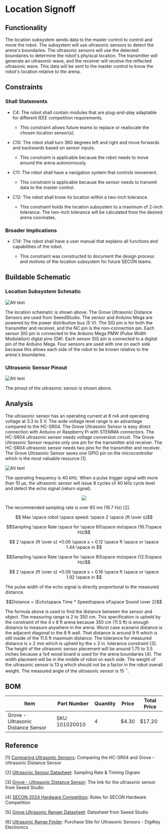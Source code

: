 # Location Signoff

## Functionality

The location subsystem sends data to the master control  to control and move the robot. The subsystem will use ultrasonic sensors to detect the arena's boundaries. The ultrasonic sensors will use the detected boundaries to determine the robot's phyiscal location. The transmitter will generate an ultrasonic wave, and the receiver will receive the reflected ultrasonic wave. This data will be sent to the master control to know the robot's location relative to the arena.

## Constraints
### Shall Statements

* C4: The robot shall contain modules that are plug-and-play adaptable for different IEEE competition requirements. 

    * This constraint allows future teams to replace or reallocate the chosen location sensor(s).

* C10: The robot shall turn 360 degrees left and right and move forwards and backwards based on sensor inputs.
    
    * This constraint is applicable because the robot needs to move around the arena autonomously.

* C11: The robot shall have a navigation system that controls movement.

    * This constraint is applicable because the sensor needs to transmit data to the master control.
		
* C12: The robot shall know its location within a two-inch tolerance.
    
    *  This constraint holds the location subsystem to a maximum of 2-inch tolerance. The two-inch tolerance will be calculated from the desired arena coorinates.

### Broader Implications

* C14: The robot shall have a user manual that explains all functions and capabilities of the robot. 
	
    * This constraint was constructed to document the design process and motives of the location subsystem for future SECON teams.

## Buildable Schematic 

### Location Subsystem Schmatic

![Alt text](https://github.com/lchapman42/Control-Sensing-Wireless-Charging-Robot/blob/main/Documentation/Electrical/Schematics/Sources/Position/PositionSensorSchematic2.png)


The location schematic is shown above. The Grove Ultrasonic Distance Sensors are used from SeeedStudio. The sensor and Arduino Mega are powered by the power distribution bus (5 V). The SIG pin is for both the transmitter and receiver, and the NC pin is the non-connection pin. Each sensor SIG pin is connected to the Arduino Mega PMW (Pulse Width Modulation) digtal pins (D#). Each sensor SIG pin is connected to a digital pin of the Arduino Mega. Four sensors are used with one on each side because this allows each side of the robot to be known relative to the arena's boundaries.

### Ultrasonic Sensor Pinout

![Alt text](https://github.com/lchapman42/Control-Sensing-Wireless-Charging-Robot/blob/main/Documentation/Images/Sign%20off%20Photos/Position/Grove-Ultrasonic-Distance-Sensor-pinout.png)

The pinout of the ultrasonic sensor is shown above.


## Analysis

The ultrasonic sensor has an operating current at 8 mA and operating voltage at 3.3 to 5 V. The wide voltage level range is an advantage compared to the HC-SR04. The Grove Ultrasonic Sensor is easy direct connection with Arduino or Raspberry Pi with STEMMA connectors. The HC-SR04 ultrasonic sensor needs voltage conversion circuit. The Grove Ultrasonic Sensor requires only one pin for the transmitter and receiver. The HC-SR04 ultrasonic sensor needs two pins for the transmitter and receiver. The Grove Ultrasonic Sensor saves one GPIO pin on the microcontroller which is the most valuable resource [1]. 


![Alt text](https://github.com/lchapman42/Control-Sensing-Wireless-Charging-Robot/blob/main/Documentation/Images/Sign%20off%20Photos/Position/UltrasonicSensorComparsion.jpg)

The operating frequency is 40 kHz. When a pulse trigger signal with more than 10 &#956;s, the ultrasonic sensor will issue 8 cycles of 40 kHz cycle level and detect the echo signal (return signal). 

<p align = "center">
<img src = "https://github.com/lchapman42/Control-Sensing-Wireless-Charging-Robot/blob/main/Documentation/Images/Sign%20off%20Photos/Position/PositionSensorTimingDiagram.PNG"/>
</p>

The recommended sampling rate is over 60 ms (16.7 Hz) [2]. 

$$ Max \space robot \space speed: \space 2 \space {ft \over s}$$

$$Sampling \space Rate \space for \space 60\space ms\space (16.7\space Hz)$$

$$ 2 \space {ft \over s} *0.06 \space s = 0.12 \space ft \space or \space 1.44 \space in $$

$$Sampling \space Rate \space for \space 80\space ms\space (12.5\space Hz)$$

$$ 2 \space {ft \over s} *0.08 \space s = 0.16 \space ft \space or \space 1.92 \space in $$


The pulse width of the echo signal is directly proportional to the measured distance.


$$Distance = {Echo\space Time * Speed\space of\space Sound \over 2}$$

The formula above is used to find the distance between the sensor and object. The measuring range is 2 to 350 cm. This specification is upheld by the constraint of the 4 x 8 ft arena because 350 cm (11.5 ft) is enough distance to measure anywhere in the arena. Worst case scenario distance is the adjacent diagonal to the 8 ft wall. That distance is around 9 ft which is still inside of the 11.5 ft maxmium distance. The tolerance for measured distance is $\pm$ 2 mm which is upheld by the $\pm$ 2 in. tolerance constraint [3]. The height of the ultrasonic sensor placement will be around 1.75 to 3.5 inches because a 1x4 wood board is used for the arena boundaries [4]. The width placment will be in the middle of robot on each side. The weight of the ultrasonic sensor is 13 g which should not be a factor in the robot overall weight. The measured angle of the ultrasonic sensor is 15 $^\circ$.

## BOM

| Item | Part Number | Quantity | Price | Total Price | 
|-|-|-|-|-| 
| Grove - Ultrasonic Distance Sensor | SKU 101020010 | 4 | $4.30 | $17.20| 

## Reference

[1] [Comparing Ultrasonic Sensors][def2]: Comparing the HC-SR04 and Grove – Ultrasonic Distance Sensor

[2] [Ultrasonic Sensor Datasheet][def4]: Sampling Rate & Timimg Digram

[3] [Grove - Ultrasonic Distance Sensor][def1]: The link for the ultrasonic sensor from Seeed Studio

[4] [SECON 2024 Hardware Competition][def3]: Rules for SECON Hardware Competition

[5] [Grove Ultrasonic Ranger Datasheet][def5]: Datasheet from Seeed Studio

[6] [Ultrasonic Range Finder][def6]: Purchase Site for Ultrasonic Sensors - DigiKey Electronics



[def1]: https://www.seeedstudio.com/Grove-Ultrasonic-Distance-Sensor.html?utm_source=blog&utm_medium=blog

[def2]: https://www.seeedstudio.com/blog/2019/11/04/hc-sr04-features-arduino-raspberrypi-guide/

[def3]: https://github.com/lchapman42/Control-Sensing-Wireless-Charging-Robot/blob/main/Documentation/Background%20Documents/SEC24-HW-Competition_V5.6-1.pdf

[def4]: https://cdn.sparkfun.com/datasheets/Sensors/Proximity/HCSR04.pdf

[def5]: https://github.com/lchapman42/Control-Sensing-Wireless-Charging-Robot/blob/main/Documentation/Background%20Documents/Position/Grove-Ultrasonic_Ranger_WiKi.pdf

[def6]: https://www.digikey.com/en/products/detail/seeed-technology-co.,-ltd/101020010/5482600?utm_adgroup=Seeed%20Technology%20Co.%2C%20LTD.&utm_source=bing&utm_medium=cpc&utm_campaign=Shopping_DK%2BSupplier_Tier%201%20-%20Block%202&utm_term=&utm_content=Seeed%20Technology%20Co.%2C%20LTD.&utm_id=bi_cmp-442211287_adg-1307319747084747_ad-81707570054041_pla-4585307092955128:aud-813320050_dev-c_ext-_prd-5482600&msclkid=0e37d2868a1f12279432b7c784dd6e37

